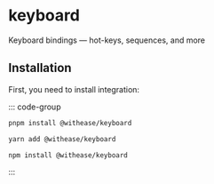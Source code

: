 # keyboard

Keyboard bindings — hot-keys, sequences, and more

## Installation

First, you need to install integration:

::: code-group

```sh [pnpm]
pnpm install @withease/keyboard
```

```sh [yarn]
yarn add @withease/keyboard
```

```sh [npm]
npm install @withease/keyboard
```

:::
